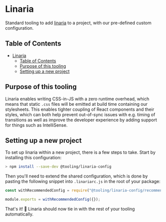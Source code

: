 # Linaria

Standard tooling to add [linaria] to a project, with our pre-defined custom configuration.

## Table of Contents

- [Linaria](#linaria)
  - [Table of Contents](#table-of-contents)
  - [Purpose of this tooling](#purpose-of-this-tooling)
  - [Setting up a new project](#setting-up-a-new-project)

## Purpose of this tooling

Linaria enables writing CSS-in-JS with a zero runtime overhead, which means that static `.css` files will be emitted at build time containing our stylesheets. This enables tighter coupling of React components and their styles, which can both help prevent out-of-sync issues with e.g. timing of transitions as well as improve the developer experience by adding support for things such as IntelliSense.

## Setting up a new project

To set up linaria within a new project, there is a few steps to take. Start by installing this configuration:

```bash
> npm install --save-dev @tooling/linaria-config
```

Then you'll need to extend the shared configuration, which is done by pasting the following snippet into `.linariarc.js` in the root of your package:

```js
const withRecommendedConfig = require("@tooling/linaria-config/recommended");

module.exports = withRecommendedConfig({});
```

That's it! 💫 Linaria should now tie in with the rest of your tooling automatically.

[linaria]: https://linaria.dev/

